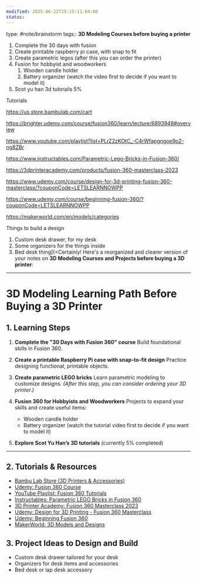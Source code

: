 ```yaml
---
modified: 2025-06-22T19:15:11-04:00
status: 
---
```

type: #note/brainstorm
tags::
**3D Modeling Courses before buying a printer**

1. Complete the 30 days with fusion
2. Create printable raspberry pi case, with snap to fit
3. Create parametric legos (after this you can order the printer)
4. Fusion for hobbyist and woodworkers
    1. Wooden candle holder
    2. Battery organizer (watch the video first to decide if you want to model it)
5. Scot yu han 3d tutorails 5%

Tutorials

https://us.store.bambulab.com/cart

https://brighter.udemy.com/course/fusion360/learn/lecture/6893948#overview

https://www.youtube.com/playlist?list=PLrZ2zKOtC_-C4rWfapgngoe9o2-ng8ZBr

https://www.instructables.com/Parametric-Lego-Bricks-in-Fusion-360/

https://3dprinteracademy.com/products/fusion-360-masterclass-2023

https://www.udemy.com/course/design-for-3d-printing-fusion-360-masterclass/?couponCode=LETSLEARNNOWPP

https://www.udemy.com/course/beginning-fusion-360/?couponCode=LETSLEARNNOWPP

https://makerworld.com/en/models/categories

Things to build a design

1. Custom desk drawer, for my desk
2. Some organizers for the things inside
3. Bed desk thing](<Certainly! Here's a reorganized and clearer version of your notes on **3D Modeling Courses and Projects before buying a 3D printer**:

---

# 3D Modeling Learning Path Before Buying a 3D Printer

## 1. Learning Steps

1. **Complete the "30 Days with Fusion 360" course**
   Build foundational skills in Fusion 360.

2. **Create a printable Raspberry Pi case with snap-to-fit design**
   Practice designing functional, printable objects.

3. **Create parametric LEGO bricks**
   Learn parametric modeling to customize designs.
   *(After this step, you can consider ordering your 3D printer.)*

4. **Fusion 360 for Hobbyists and Woodworkers**
   Projects to expand your skills and create useful items:
   - Wooden candle holder
   - Battery organizer (watch the tutorial video first to decide if you want to model it)

5. **Explore Scot Yu Han’s 3D tutorials** (currently 5% completed)

---

## 2. Tutorials & Resources

- [Bambu Lab Store (3D Printers & Accessories)](https://us.store.bambulab.com/cart)
- [Udemy: Fusion 360 Course](https://brighter.udemy.com/course/fusion360/learn/lecture/6893948#overview)
- [YouTube Playlist: Fusion 360 Tutorials](https://www.youtube.com/playlist?list=PLrZ2zKOtC_-C4rWfapgngoe9o2-ng8ZBr)
- [Instructables: Parametric LEGO Bricks in Fusion 360](https://www.instructables.com/Parametric-Lego-Bricks-in-Fusion-360/)
- [3D Printer Academy: Fusion 360 Masterclass 2023](https://3dprinteracademy.com/products/fusion-360-masterclass-2023)
- [Udemy: Design for 3D Printing - Fusion 360 Masterclass](https://www.udemy.com/course/design-for-3d-printing-fusion-360-masterclass/?couponCode=LETSLEARNNOWPP)
- [Udemy: Beginning Fusion 360](https://www.udemy.com/course/beginning-fusion-360/?couponCode=LETSLEARNNOWPP)
- [MakerWorld: 3D Models and Designs](https://makerworld.com/en/models/categories)

## 3. Project Ideas to Design and Build

- Custom desk drawer tailored for your desk
- Organizers for desk items and accessories
- Bed desk or lap desk accessory
